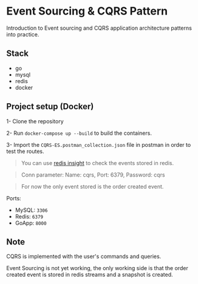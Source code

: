 # Event Sourcing & CQRS Pattern

Introduction to Event sourcing and CQRS application architecture patterns into practice.

## Stack
- go
- mysql
- redis
- docker

## Project setup (Docker)
1- Clone the repository

2- Run `docker-compose up --build` to build the containers.

3- Import the `CQRS-ES.postman_collection.json` file in postman in order to test the routes.

> You can use [redis insight](https://redislabs.com/redis-enterprise/redis-insight/) to check the events stored in redis.  

> Conn parameter: Name: cqrs, Port: 6379, Password: cqrs

> For now the only event stored is the order created event.

Ports: 

- MySQL: `3306`
- Redis: `6379`
- GoApp: `8000`

## Note
CQRS is implemented with the user's commands and queries.

Event Sourcing is not yet working, the only working side is that the order created event is stored in redis streams and a snapshot is created. 